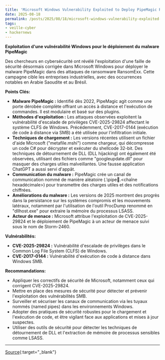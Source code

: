 ```yaml
---
title: 'Microsoft Windows Vulnerability Exploited to Deploy PipeMagic RansomExx Malware'
date: 2025-08-18
permalink: /posts/2025/08/18/microsoft-windows-vulnerability-exploited-to-deploy-pipemagic-ransomexx-malware/
tags:
- veille-cyber
- hackernews
---
```

**Exploitation d'une vulnérabilité Windows pour le déploiement du malware PipeMagic**

Des chercheurs en cybersécurité ont révélé l'exploitation d'une faille de sécurité désormais corrigée dans Microsoft Windows pour déployer le malware PipeMagic dans des attaques de ransomware RansomExx. Cette campagne cible les entreprises industrielles, avec des occurrences notables en Arabie Saoudite et au Brésil.

**Points Clés:**

*   **Malware PipeMagic :** Identifié dès 2022, PipeMagic agit comme une porte dérobée complète offrant un accès à distance et l'exécution de commandes. Il est modulaire et basé sur des plugins.
*   **Méthodes d'exploitation :** Les attaques observées exploitent la vulnérabilité d'escalade de privilèges CVE-2025-29824 affectant le système CLFS de Windows. Précédemment, CVE-2017-0144 (exécution de code à distance via SMB) a été utilisée pour l'infiltration initiale.
*   **Techniques de chargement :** Les versions récentes utilisent un fichier d'aide Microsoft ("metafile.mshi") comme chargeur, qui décompresse un code C# pour décrypter et exécuter du shellcode 32-bit. Des techniques de détournement de DLL (DLL hijacking) ont également été observées, utilisant des fichiers comme "googleupdate.dll" pour masquer des charges utiles malveillantes. Une fausse application ChatGPT a aussi servi d'appât.
*   **Communication du malware :** PipeMagic crée un canal de communication nommé de manière aléatoire (\.\pipe.<chaîne hexadécimale>) pour transmettre des charges utiles et des notifications chiffrées.
*   **Améliorations du malware :** Les versions de 2025 montrent des progrès dans la persistance sur les systèmes compromis et les mouvements latéraux, notamment par l'utilisation de l'outil ProcDump renommé en "dllhost.exe" pour extraire la mémoire du processus LSASS.
*   **Acteur de menace :** Microsoft attribue l'exploitation de CVE-2025-29824 et le déploiement de PipeMagic à un acteur de menace suivi sous le nom de Storm-2460.

**Vulnérabilités:**

*   **CVE-2025-29824 :** Vulnérabilité d'escalade de privilèges dans le Common Log File System (CLFS) de Windows.
*   **CVE-2017-0144 :** Vulnérabilité d'exécution de code à distance dans Windows SMB.

**Recommandations:**

*   Appliquer les correctifs de sécurité de Microsoft, notamment ceux qui corrigent CVE-2025-29824.
*   Mettre en place des mesures de sécurité pour détecter et prévenir l'exploitation des vulnérabilités SMB.
*   Surveiller et sécuriser les canaux de communication via les tuyaux nommés (named pipes) dans les environnements Windows.
*   Adopter des pratiques de sécurité robustes pour le chargement et l'exécution de code, et être vigilant face aux applications et mises à jour suspectes.
*   Utiliser des outils de sécurité pour détecter les techniques de détournement de DLL et l'extraction de mémoire de processus sensibles comme LSASS.

---
[Source](https://thehackernews.com/2025/08/microsoft-windows-vulnerability.html){:target="_blank"}

